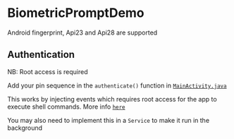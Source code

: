 # BiometricPromptDemo
Android fingerprint, Api23 and Api28 are supported

## Authentication
NB: Root access is required

Add your pin sequence in the `authenticate()` function in [`MainActivity.java`](https://github.com/fbiego/BiometricPromptDemo/blob/master/app/src/main/java/gaoyang/biometricdemo/MainActivity.java)

This works by injecting events which requires root access for the app to execute shell commands. More info [`here`](https://stackoverflow.com/questions/7789826/adb-shell-input-events)

You may also need to implement this in a `Service` to make it run in the background



